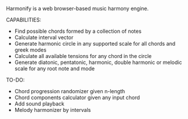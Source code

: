 Harmonify is a web browser-based music harmony engine.

CAPABILITIES: 
- Find possible chords formed by a collection of notes
- Calculate interval vector
- Generate harmonic circle in any supported scale for all chords and greek modes
- Calculate all available tensions for any chord in the circle
- Generate diatonic, pentatonic, harmonic, double harmonic or melodic scale for any root note and mode

TO-DO:
- Chord progression randomizer given n-length
- Chord components calculator given any input chord
- Add sound playback
- Melody harmonizer by intervals
